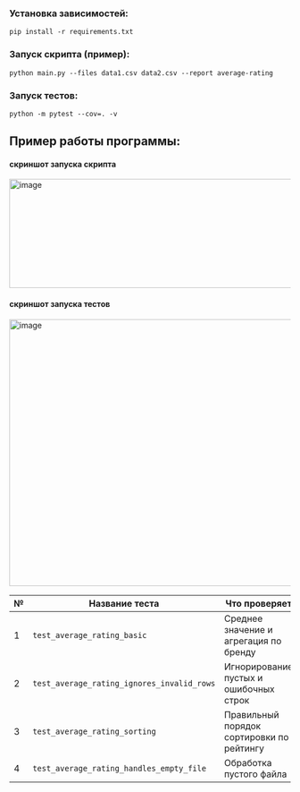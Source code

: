 ### Установка зависимостей:
`pip install -r requirements.txt`

### Запуск скрипта (пример):
`python main.py --files data1.csv data2.csv --report average-rating`

### Запуск тестов:
`python -m pytest --cov=. -v`


## Пример работы программы:
#### скриншот запуска скрипта
<img width="1135" height="195" alt="image" src="https://github.com/user-attachments/assets/d9100ea0-4134-47d5-ac02-8668ff0e46ed" />

#### скриншот запуска тестов
<img width="1195" height="477" alt="image" src="https://github.com/user-attachments/assets/b040b9e2-8e30-4192-bd1f-eb7248edadc6" />

|№         | Название теста                               | Что проверяет                             | Результат |
|----------|----------------------------------------------|-------------------------------------------|:-----------:|
| 1        | `test_average_rating_basic`                  | Среднее значение и агрегация по бренду    |   ✅   |
| 2        | `test_average_rating_ignores_invalid_rows`   | Игнорирование пустых и ошибочных строк    |   ✅   |
| 3        | `test_average_rating_sorting`                | Правильный порядок сортировки по рейтингу |   ✅   |
| 4        | `test_average_rating_handles_empty_file`     | Обработка пустого файла                   |   ✅   |
